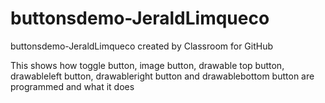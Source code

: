 # buttonsdemo-JeraldLimqueco
buttonsdemo-JeraldLimqueco created by Classroom for GitHub

This shows how toggle button, image button, drawable top button, drawableleft button, drawableright button and drawablebottom button are programmed and what it does
